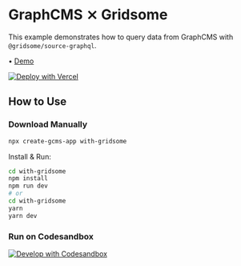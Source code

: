 # GraphCMS ⨯ Gridsome

This example demonstrates how to query data from GraphCMS with `@gridsome/source-graphql`.

• [Demo](https://graphcms-with-gridsome.vercel.app)

[![Deploy with Vercel](https://vercel.com/button)](https://vercel.com/import/project?template=https://github.com/GraphCMS/graphcms-examples/tree/master/with-gridsome)

## How to Use

### Download Manually

```bash
npx create-gcms-app with-gridsome
```

Install & Run:

```bash
cd with-gridsome
npm install
npm run dev
# or
cd with-gridsome
yarn
yarn dev
```

### Run on Codesandbox

[![Develop with Codesandbox](https://codesandbox.io/static/img/play-codesandbox.svg)](https://codesandbox.io/s/github/GraphCMS/graphcms-examples/tree/master/with-gridsome)
